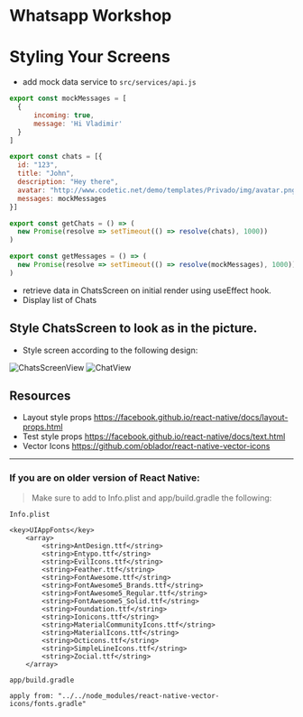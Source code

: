 # Whatsapp Workshop

# Styling Your Screens

- add mock data service to `src/services/api.js`

```javascript
export const mockMessages = [
  {
      incoming: true,
      message: 'Hi Vladimir'
  }
]

export const chats = [{
  id: "123",
  title: "John",
  description: "Hey there",
  avatar: "http://www.codetic.net/demo/templates/Privado/img/avatar.png",
  messages: mockMessages
}]

export const getChats = () => (
  new Promise(resolve => setTimeout(() => resolve(chats), 1000))
)

export const getMessages = () => (
  new Promise(resolve => setTimeout(() => resolve(mockMessages), 1000))
)
```

- retrieve data in ChatsScreen on initial render using useEffect hook.
- Display list of Chats

## Style ChatsScreen to look as in the picture.

- Style screen according to the following design:

![ChatsScreenView](https://s3-us-west-2.amazonaws.com/vladjs-presentations/ChatsScreen.png)
![ChatView](https://s3-us-west-2.amazonaws.com/vladjs-presentations/ChatView.png)


## Resources

- Layout style props https://facebook.github.io/react-native/docs/layout-props.html
- Test style props https://facebook.github.io/react-native/docs/text.html
- Vector Icons https://github.com/oblador/react-native-vector-icons


_________________
### If you are on older version of React Native:

> Make sure to add to Info.plist and app/build.gradle the following:

`Info.plist`
```
<key>UIAppFonts</key>
	<array>
		<string>AntDesign.ttf</string>
		<string>Entypo.ttf</string>
		<string>EvilIcons.ttf</string>
		<string>Feather.ttf</string>
		<string>FontAwesome.ttf</string>
		<string>FontAwesome5_Brands.ttf</string>
		<string>FontAwesome5_Regular.ttf</string>
		<string>FontAwesome5_Solid.ttf</string>
		<string>Foundation.ttf</string>
		<string>Ionicons.ttf</string>
		<string>MaterialCommunityIcons.ttf</string>
		<string>MaterialIcons.ttf</string>
		<string>Octicons.ttf</string>
		<string>SimpleLineIcons.ttf</string>
		<string>Zocial.ttf</string>
	</array>
```

`app/build.gradle`

```
apply from: "../../node_modules/react-native-vector-icons/fonts.gradle"
```
